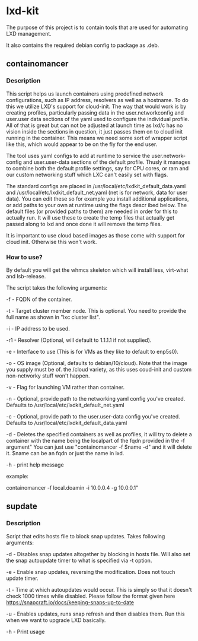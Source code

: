 # lxd-kit
The purpose of this project is to contain tools that are used for automating LXD management.

It also contains the required debian config to package as .deb.

## containomancer
### Description
This script helps us launch containers using predefined network configurations, such as IP address, resolvers as well as a hostname. To do this we utilize LXD's support for cloud-init. The way that would work is by creating profiles, particularly passing data in the user.networkconfig and user.user data sections of the yaml used to configure the individual profile. All of that is great but can not be adjusted at launch time as lxd/c has no vision inside the sections in question, it just passes them on to cloud init running in the container. This means we need some sort of wrapper script like this, which would appear to be on the fly for the end user. 

The tool uses yaml configs to add at runtime to service the user.network-config and user.user-data sections of the default profile. Thusly it manages to combine both the default profile settings, say for CPU cores, or ram and our custom networking stuff which LXC can't easily set with flags.

The standard configs are placed in /usr/local/etc/lxdkit_default_data.yaml and /usr/local/etc/lxdkit_default_net.yaml (net is for network, data for user data). You can edit these so for example you install additional applications, or add paths to your own at runtime using the flags descr
ibed below. The default files (or provided paths to them) are needed in order for this to actually run. It will use these to create the temp files that actually get passed along to lxd and once done it will remove the temp files.

It is important to use cloud based images as those come with support for cloud init. Otherwise this won't work. 

### How to use?

By default you will get the whmcs skeleton which will install less, virt-what  and lsb-release. 

The script takes the following arguments:

-f - FQDN of the container.

-t - Target cluster member node. This is optional. You need to provide the full name as shown in "lxc cluster list".

-i - IP address to be used.

-r1 - Resolver (Optional, will default to 1.1.1.1 if not supplied).

-e - Interface to use (This is for VMs as they like to default to enp5s0).

-o - OS image (Optional, defaults to debian/10/cloud). Note that the image you supply must be of.
       the /cloud variety, as this uses coud-init and custom non-networky stuff won't happen.

-v - Flag for launching VM rather than container.

-n - Optional, provide path to the networking yaml config you've created. Defaults to /usr/local/etc/lxdkit_default_net.yaml

-c - Optional, provide path to the user.user-data config you've created. Defaults to /usr/local/etc/lxdkit_default_data.yaml

-d - Deletes the specified containers as well as profiles, it will try to delete a container with the name being the localpart of the fqdn provided in the -f argument"
     You can just use "containomancer -f $name -d" and it will delete it. $name can be an fqdn or just the name in lxd.

-h - print help message

example:

containomancer -f local.doamin -i 10.0.0.4 -g 10.0.0.1"

## supdate
### Description
Script that edits hosts file to block snap updates.
Takes following arguments:

  -d - Disables snap updates altogether by blocking in hosts file.
       Will also set the snap autoupdate timer to what is specified
	   via -t option.

  -e - Enable snap updates, reversing the modification. Does not touch
       update timer.
  
  -t - Time at which autoupdates would occur. This is simply so that
       it doesn't check 1000 times while disabled. Please follow the format
	   given here https://snapcraft.io/docs/keeping-snaps-up-to-date

  -u - Enables updates, runs snap refresh and then disables them. Run this
       when we want to upgrade LXD basically.
 
  -h - Print usage
